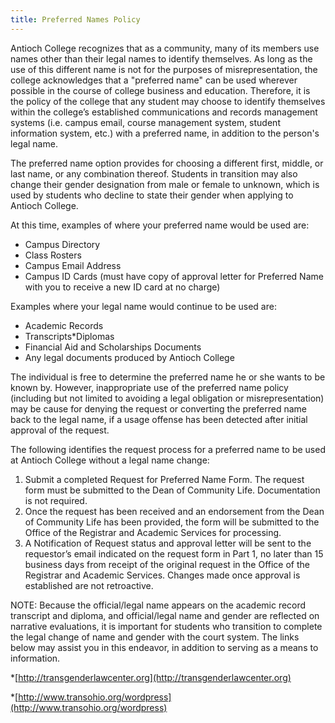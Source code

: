 ```yaml
---
title: Preferred Names Policy
---
```

Antioch College recognizes that as a community, many of its members use names other than their legal names to identify themselves. As long as the use of this different name is not for the purposes of misrepresentation, the college acknowledges that a "preferred name" can be used wherever possible in the course of college business and education. Therefore, it is the policy of the college that any student may choose to identify themselves within the college’s established communications and records management systems (i.e. campus email, course management system, student information system, etc.) with a preferred name, in addition to the person's legal name.

The preferred name option provides for choosing a different first, middle, or last name, or any combination thereof. Students in transition may also change their gender designation from male or female to unknown, which is used by students who decline to state their gender when applying to Antioch College.

At this time, examples of where your preferred name would be used are:
* Campus Directory
* Class Rosters
* Campus Email Address
* Campus ID Cards (must have copy of approval letter for Preferred Name with you to receive a new ID card at no charge)

Examples where your legal name would continue to be used are:
* Academic Records
* Transcripts*Diplomas
* Financial Aid and Scholarships Documents
* Any legal documents produced by Antioch College

The individual is free to determine the preferred name he or she wants to be known by. However, inappropriate use of the preferred name policy (including but not limited to avoiding a legal obligation or misrepresentation) may be cause for denying the request or converting the preferred name back to the legal name, if a usage offense has been detected after initial approval of the request.

The following identifies the request process for a preferred name to be used at Antioch College without a legal name change:
1. Submit a completed Request for Preferred Name Form. The request form must be submitted to the Dean of Community Life. Documentation is not required.
2. Once the request has been received and an endorsement from the Dean of Community Life has been provided, the form will be submitted to the Office of the Registrar and Academic Services for processing.
3. A Notification of Request status and approval letter will be sent to the requestor’s email indicated on the request form in Part 1, no later than 15 business days from receipt of the original request in the Office of the Registrar and Academic Services. Changes made once approval is established are not retroactive.

NOTE: Because the official/legal name appears on the academic record transcript and diploma, and official/legal name and gender are reflected on narrative evaluations, it is important for students who transition to complete the legal change of name and gender with the court system. The links below may assist you in this endeavor, in addition to serving as a means to information.

\*[http://transgenderlawcenter.org](http://transgenderlawcenter.org) 

\*[http://www.transohio.org/wordpress](http://www.transohio.org/wordpress)
